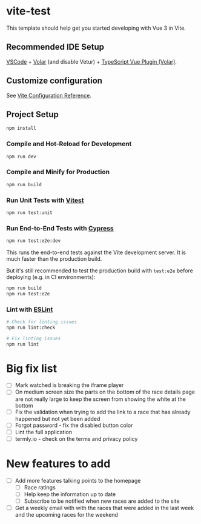 # vite-test

This template should help get you started developing with Vue 3 in Vite.

## Recommended IDE Setup

[VSCode](https://code.visualstudio.com/) + [Volar](https://marketplace.visualstudio.com/items?itemName=Vue.volar) (and disable Vetur) + [TypeScript Vue Plugin (Volar)](https://marketplace.visualstudio.com/items?itemName=Vue.vscode-typescript-vue-plugin).

## Customize configuration

See [Vite Configuration Reference](https://vitejs.dev/config/).

## Project Setup

```sh
npm install
```

### Compile and Hot-Reload for Development

```sh
npm run dev
```

### Compile and Minify for Production

```sh
npm run build
```

### Run Unit Tests with [Vitest](https://vitest.dev/)

```sh
npm run test:unit
```

### Run End-to-End Tests with [Cypress](https://www.cypress.io/)

```sh
npm run test:e2e:dev
```

This runs the end-to-end tests against the Vite development server.
It is much faster than the production build.

But it's still recommended to test the production build with `test:e2e` before deploying (e.g. in CI environments):

```sh
npm run build
npm run test:e2e
```

### Lint with [ESLint](https://eslint.org/)

```sh
# Check for linting issues
npm run lint:check

# Fix linting issues
npm run lint
```

# Big fix list
- [ ] Mark watched is breaking the iframe player
- [ ] On medium screen size the parts on the bottom of the race details page are not really large to keep the screen from showing the white at the bottom
- [ ] Fix the validation when trying to add the link to a race that has already happened but not yet been added
- [ ] Forgot password - fix the disabled button color
- [ ] Lint the full application
- [ ] termly.io - check on the terms and privacy policy

# New features to add
- [ ] Add more features talking points to the homepage
  - [ ] Race ratings
  - [ ] Help keep the information up to date
  - [ ] Subscribe to be notified when new races are added to the site
- [ ] Get a weekly email with with the races that were added in the last week and the upcoming races for the weekend

<!-- Add tailwind css dark mode classes and only the classes. Keek any commented out code. -->
